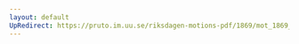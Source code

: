 ```yaml
---
layout: default
UpRedirect: https://pruto.im.uu.se/riksdagen-motions-pdf/1869/mot_1869__ak__5.pdf
---
```

